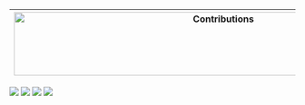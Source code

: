 | <img src="https://raw.githubusercontent.com/nilfalse/nilfalse/master/contributions.gif" alt="Contributions" width="722px" height="112px" /> |
| ------------------------------------------------------------------------------------------------------------------------------------------- |

![](https://github-readme-stats.vercel.app/api?username=fenny&show_icons=true&theme=tokyonight&line_height=27)
![](https://github-readme-stats.vercel.app/api/top-langs/?username=fenny&hide=css,java,html&theme=tokyonight)
[![](https://github-readme-stats.vercel.app/api/pin/?username=gofiber&repo=fiber&theme=tokyonight)](https://github.com/gofiber/fiber)
[![](https://github-readme-stats.vercel.app/api/pin/?username=castjs&repo=castjs&theme=tokyonight)](https://github.com/castjs/castjs)

